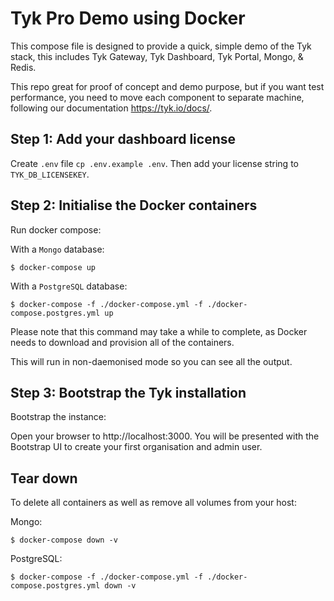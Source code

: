 # Tyk Pro Demo using Docker

This compose file is designed to provide a quick, simple demo of the Tyk stack, this includes Tyk Gateway, Tyk Dashboard, Tyk Portal, Mongo, & Redis.

This repo great for proof of concept and demo purpose, but if you want test performance, you need to move each component to separate machine, following our documentation https://tyk.io/docs/.

## Step 1: Add your dashboard license

Create `.env` file `cp .env.example .env`. Then add your license string to `TYK_DB_LICENSEKEY`.

## Step 2: Initialise the Docker containers

Run docker compose:

With a `Mongo` database:
```
$ docker-compose up
```

With a `PostgreSQL` database:
```
$ docker-compose -f ./docker-compose.yml -f ./docker-compose.postgres.yml up
```

Please note that this command may take a while to complete, as Docker needs to download and provision all of the containers.

This will run in non-daemonised mode so you can see all the output.

## Step 3: Bootstrap the Tyk installation

Bootstrap the instance:

Open your browser to http://localhost:3000.  You will be presented with the Bootstrap UI to create your first organisation and admin user.

## Tear down

To delete all containers as well as remove all volumes from your host:

Mongo:
```
$ docker-compose down -v
```

PostgreSQL:
```
$ docker-compose -f ./docker-compose.yml -f ./docker-compose.postgres.yml down -v
```